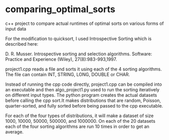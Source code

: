 comparing_optimal_sorts
=======================

c++ project to compare actual runtimes of optimal sorts on various forms 
of input data

For the modification to quicksort, I used Introspective Sorting which is 
described here:

D. R. Musser. Introspective sorting and selection algorithms. Software: 
Practice and Experience (Wiley), 27(8):983-993,1997.

project1.cpp reads a file and sorts it using each of the 4 sorting algorithms.  
The file can contain INT, STRING, LONG, DOUBLE or CHAR.

Instead of running the cpp code directly, project1.cpp can be compiled into 
an executable and then algo_project1.py used to run the sorting iteratively
on different input types. The python program creates the actual datasets 
before calling the cpp sort.It makes distributions that are random, Poisson, 
quarter-sorted, and fully sorted before being passed to the cpp executable.

For each of the four types of distributions, it will make a dataset of size
1000, 10000, 50000, 500000, and 1000000.  On each of the 20 datasets each 
of the four sorting algorithms are run 10 times in order to get an average.

